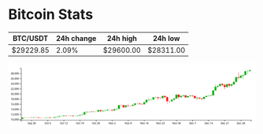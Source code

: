 # Bitcoin Stats

BTC/USDT|24h change|24h high|24h low|
|---|---|---|---|
|$29229.85|2.09%|$29600.00|$28311.00|

<img src="./chart.svg">
